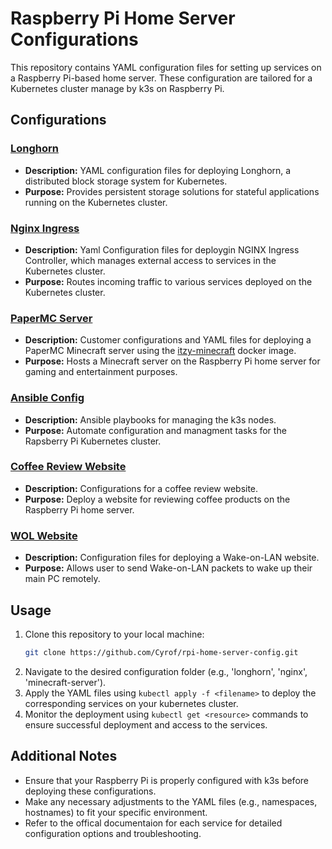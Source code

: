 # Raspberry Pi Home Server Configurations

This repository contains YAML configuration files for setting up services on a Raspberry Pi-based home server. These configuration are tailored for a Kubernetes cluster manage by k3s on Raspberry Pi.

## Configurations 

### [Longhorn](https://github.com/Cyrof/rpi-home-server-config/tree/main/longhorn) 

- **Description:** YAML configuration files for deploying Longhorn, a distributed block storage system for Kubernetes.
- **Purpose:** Provides persistent storage solutions for stateful applications running on the Kubernetes cluster.

### [Nginx Ingress](https://github.com/Cyrof/rpi-home-server-config/tree/main/nginx)
- **Description:** Yaml Configuration files for deploygin NGINX Ingress Controller, which manages external access to services in the Kubernetes cluster.
- **Purpose:** Routes incoming traffic to various services deployed on the Kubernetes cluster.

### [PaperMC Server](https://github.com/Cyrof/rpi-home-server-config/tree/main/minecraft-server)
- **Description:** Customer configurations and YAML files for deploying a PaperMC Minecraft server using the [itzy-minecraft](https://github.com/itzg/docker-minecraft-server) docker image.
- **Purpose:** Hosts a Minecraft server on the Raspberry Pi home server for gaming and entertainment purposes.

### [Ansible Config](https://github.com/Cyrof/rpi-home-server-config/tree/main/ansible-configs)
- **Description:** Ansible playbooks for managing the k3s nodes.
- **Purpose:** Automate configuration and managment tasks for the Rapsberry Pi Kubernetes cluster.

### [Coffee Review Website](https://github.com/Cyrof/rpi-home-server-config/tree/main/coffee-review-website)
- **Description:** Configurations for a coffee review website.
- **Purpose:** Deploy a website for reviewing coffee products on the Raspberry Pi home server.

### [WOL Website](https://github.com/Cyrof/rpi-home-server-config/tree/main/wakeonlan)
- **Description:** Configuration files for deploying a Wake-on-LAN website.
- **Purpose:** Allows user to send Wake-on-LAN packets to wake up their main PC remotely.

## Usage

1. Clone this repository to your local machine: 
    ```bash
    git clone https://github.com/Cyrof/rpi-home-server-config.git
    ```
2. Navigate to the desired configuration folder (e.g., 'longhorn', 'nginx', 'minecraft-server').
3. Apply the YAML files using `kubectl apply -f <filename>` to deploy the corresponding services on your kubernetes cluster.
4. Monitor the deployment using `kubectl get <resource>` commands to ensure successful deployment and access to the services.

## Additional Notes

- Ensure that your Raspberry Pi is properly configured with k3s before deploying these configurations.
- Make any necessary adjustments to the YAML files (e.g., namespaces, hostnames) to fit your specific environment.
- Refer to the offical documentaion for each service for detailed configuration options and troubleshooting.
